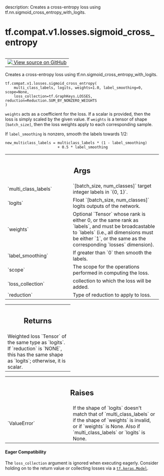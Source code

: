 description: Creates a cross-entropy loss using tf.nn.sigmoid_cross_entropy_with_logits.

<div itemscope itemtype="http://developers.google.com/ReferenceObject">
<meta itemprop="name" content="tf.compat.v1.losses.sigmoid_cross_entropy" />
<meta itemprop="path" content="Stable" />
</div>

# tf.compat.v1.losses.sigmoid_cross_entropy

<!-- Insert buttons and diff -->

<table class="tfo-notebook-buttons tfo-api nocontent" align="left">
<td>
  <a target="_blank" href="https://github.com/tensorflow/tensorflow/blob/r2.3/tensorflow/python/ops/losses/losses_impl.py#L656-L718">
    <img src="https://www.tensorflow.org/images/GitHub-Mark-32px.png" />
    View source on GitHub
  </a>
</td>
</table>



Creates a cross-entropy loss using tf.nn.sigmoid_cross_entropy_with_logits.

<pre class="devsite-click-to-copy prettyprint lang-py tfo-signature-link">
<code>tf.compat.v1.losses.sigmoid_cross_entropy(
    multi_class_labels, logits, weights=1.0, label_smoothing=0, scope=None,
    loss_collection=tf.GraphKeys.LOSSES, reduction=Reduction.SUM_BY_NONZERO_WEIGHTS
)
</code></pre>



<!-- Placeholder for "Used in" -->

`weights` acts as a coefficient for the loss. If a scalar is provided,
then the loss is simply scaled by the given value. If `weights` is a
tensor of shape `[batch_size]`, then the loss weights apply to each
corresponding sample.

If `label_smoothing` is nonzero, smooth the labels towards 1/2:

    new_multiclass_labels = multiclass_labels * (1 - label_smoothing)
                            + 0.5 * label_smoothing

<!-- Tabular view -->
 <table class="responsive fixed orange">
<colgroup><col width="214px"><col></colgroup>
<tr><th colspan="2"><h2 class="add-link">Args</h2></th></tr>

<tr>
<td>
`multi_class_labels`
</td>
<td>
`[batch_size, num_classes]` target integer labels in
`{0, 1}`.
</td>
</tr><tr>
<td>
`logits`
</td>
<td>
Float `[batch_size, num_classes]` logits outputs of the network.
</td>
</tr><tr>
<td>
`weights`
</td>
<td>
Optional `Tensor` whose rank is either 0, or the same rank as
`labels`, and must be broadcastable to `labels` (i.e., all dimensions must
be either `1`, or the same as the corresponding `losses` dimension).
</td>
</tr><tr>
<td>
`label_smoothing`
</td>
<td>
If greater than `0` then smooth the labels.
</td>
</tr><tr>
<td>
`scope`
</td>
<td>
The scope for the operations performed in computing the loss.
</td>
</tr><tr>
<td>
`loss_collection`
</td>
<td>
collection to which the loss will be added.
</td>
</tr><tr>
<td>
`reduction`
</td>
<td>
Type of reduction to apply to loss.
</td>
</tr>
</table>



<!-- Tabular view -->
 <table class="responsive fixed orange">
<colgroup><col width="214px"><col></colgroup>
<tr><th colspan="2"><h2 class="add-link">Returns</h2></th></tr>
<tr class="alt">
<td colspan="2">
Weighted loss `Tensor` of the same type as `logits`. If `reduction` is
`NONE`, this has the same shape as `logits`; otherwise, it is scalar.
</td>
</tr>

</table>



<!-- Tabular view -->
 <table class="responsive fixed orange">
<colgroup><col width="214px"><col></colgroup>
<tr><th colspan="2"><h2 class="add-link">Raises</h2></th></tr>

<tr>
<td>
`ValueError`
</td>
<td>
If the shape of `logits` doesn't match that of
`multi_class_labels` or if the shape of `weights` is invalid, or if
`weights` is None.  Also if `multi_class_labels` or `logits` is None.
</td>
</tr>
</table>




#### Eager Compatibility
The `loss_collection` argument is ignored when executing eagerly. Consider
holding on to the return value or collecting losses via a <a href="../../../../tf/keras/Model.md"><code>tf.keras.Model</code></a>.


